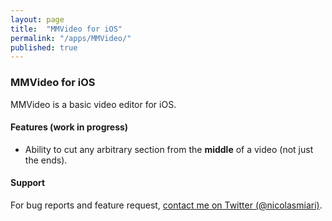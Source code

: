 ```yaml
---
layout: page
title:  "MMVideo for iOS"
permalink: "/apps/MMVideo/"
published: true
---
```


### MMVideo for iOS

MMVideo is a basic video editor for iOS.

#### Features (work in progress)
- Ability to cut any arbitrary section from the **middle** of a video (not just the ends).


#### Support
For bug reports and feature request, [contact me on Twitter (@nicolasmiari)](https://twitter.com/nicolasmiari).
